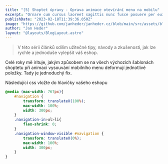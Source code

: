 ```yaml
---
title: "[5] Shoptet úpravy - Oprava animace otevírání menu na mobilu"
excerpt: "Ornare cum cursus laoreet sagittis nunc fusce posuere per euismod dis vehicula a, semper fames lacus maecenas dictumst pulvinar neque enim non potenti. Torquent hac sociosqu eleifend potenti."
publishDate: "2023-02-18T11:39:36.050Z"
image: "https://github.com/janheder/janheder.cz/blob/main/src/assets/blog/thumb-sh-5.png?raw=true"
author: "Jan Heder"
layout: "@layouts/BlogLayout.astro"
---
```


> V této sérii článků sdílím užitečné tipy, návody a zkušenosti, jak lze rychle a jednoduše vylepšit váš eshop. 

Celé roky mě irituje, jakým způsobem se na všech výchozích šablonách shoptetu při animaci vysouvání mobilního menu deformují jednotlivé položky. Tady je jednoduchý fix.

Následující css vložte do hlavičky vašeho eshopu

```css
@media (max-width: 767px){
    #navigation {
        transform: translateX(100%);
        max-width: 100%;
        width: 300px;
    }
    .navigation-in>ul>li{
        flex-shrink: 0;
    }
    .navigation-window-visible #navigation {
        transform: translateX(0%);
        max-width: 100%;
        width: 300px;
    }
}
```